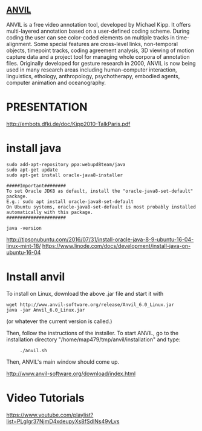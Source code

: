 [ANVIL](http://www.anvil-software.org/#)
---

ANVIL is a free video annotation tool, developed by Michael Kipp. It offers
multi-layered annotation based on a user-defined coding scheme. During coding
the user can see color-coded elements on multiple tracks in time-alignment.
Some special features are cross-level links, non-temporal objects, timepoint
tracks, coding agreement analysis, 3D viewing of motion capture data and a project
tool for managing whole corpora of annotation files. Originally developed for
gesture research in 2000, ANVIL is now being used in many research areas
including human-computer interaction, linguistics, ethology, anthropology,
psychotherapy, embodied agents, computer animation and oceanography.


# PRESENTATION

http://embots.dfki.de/doc/Kipp2010-TalkParis.pdf





# install java
```
sudo add-apt-repository ppa:webupd8team/java
sudo apt-get update
sudo apt-get install oracle-java8-installer

#####Important########
To set Oracle JDK8 as default, install the "oracle-java8-set-default" package.
E.g.: sudo apt install oracle-java8-set-default
On Ubuntu systems, oracle-java8-set-default is most probably installed
automatically with this package.
######################

java -version
```

http://tipsonubuntu.com/2016/07/31/install-oracle-java-8-9-ubuntu-16-04-linux-mint-18/
https://www.linode.com/docs/development/install-java-on-ubuntu-16-04


# Install anvil

To install on Linux, download the above .jar file and start it with
```
wget http://www.anvil-software.org/release/Anvil_6.0_Linux.jar
java -jar Anvil_6.0_Linux.jar
```
(or whatever the current version is called.)

Then, follow the instructions of the installer. To start ANVIL,
go to the installation directory "/home/map479/tmp/anvil/installation"
 and type:
```
     ./anvil.sh
```
Then, ANVIL's main window should come up.

http://www.anvil-software.org/download/index.html



# Video Tutorials

https://www.youtube.com/playlist?list=PLglgr37NjmD4xdeupyXs8fSdINs49vLvs
